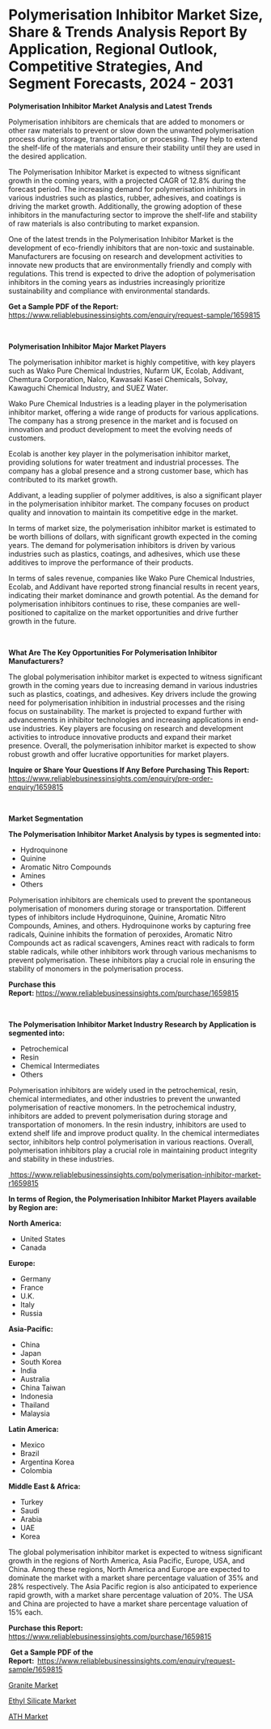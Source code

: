 <p><h1>Polymerisation Inhibitor Market Size, Share & Trends Analysis Report By Application, Regional Outlook, Competitive Strategies, And Segment Forecasts, 2024 - 2031</h1></p><p><strong>Polymerisation Inhibitor Market Analysis and Latest Trends</strong></p>
<p><p>Polymerisation inhibitors are chemicals that are added to monomers or other raw materials to prevent or slow down the unwanted polymerisation process during storage, transportation, or processing. They help to extend the shelf-life of the materials and ensure their stability until they are used in the desired application. </p><p>The Polymerisation Inhibitor Market is expected to witness significant growth in the coming years, with a projected CAGR of 12.8% during the forecast period. The increasing demand for polymerisation inhibitors in various industries such as plastics, rubber, adhesives, and coatings is driving the market growth. Additionally, the growing adoption of these inhibitors in the manufacturing sector to improve the shelf-life and stability of raw materials is also contributing to market expansion.</p><p>One of the latest trends in the Polymerisation Inhibitor Market is the development of eco-friendly inhibitors that are non-toxic and sustainable. Manufacturers are focusing on research and development activities to innovate new products that are environmentally friendly and comply with regulations. This trend is expected to drive the adoption of polymerisation inhibitors in the coming years as industries increasingly prioritize sustainability and compliance with environmental standards.</p></p>
<p><strong>Get a Sample PDF of the Report:&nbsp;</strong> <a href="https://www.reliablebusinessinsights.com/enquiry/request-sample/1659815">https://www.reliablebusinessinsights.com/enquiry/request-sample/1659815</a></p>
<p>&nbsp;</p>
<p><strong>Polymerisation Inhibitor Major Market Players</strong></p>
<p><p>The polymerisation inhibitor market is highly competitive, with key players such as Wako Pure Chemical Industries, Nufarm UK, Ecolab, Addivant, Chemtura Corporation, Nalco, Kawasaki Kasei Chemicals, Solvay, Kawaguchi Chemical Industry, and SUEZ Water. </p><p>Wako Pure Chemical Industries is a leading player in the polymerisation inhibitor market, offering a wide range of products for various applications. The company has a strong presence in the market and is focused on innovation and product development to meet the evolving needs of customers. </p><p>Ecolab is another key player in the polymerisation inhibitor market, providing solutions for water treatment and industrial processes. The company has a global presence and a strong customer base, which has contributed to its market growth. </p><p>Addivant, a leading supplier of polymer additives, is also a significant player in the polymerisation inhibitor market. The company focuses on product quality and innovation to maintain its competitive edge in the market. </p><p>In terms of market size, the polymerisation inhibitor market is estimated to be worth billions of dollars, with significant growth expected in the coming years. The demand for polymerisation inhibitors is driven by various industries such as plastics, coatings, and adhesives, which use these additives to improve the performance of their products. </p><p>In terms of sales revenue, companies like Wako Pure Chemical Industries, Ecolab, and Addivant have reported strong financial results in recent years, indicating their market dominance and growth potential. As the demand for polymerisation inhibitors continues to rise, these companies are well-positioned to capitalize on the market opportunities and drive further growth in the future.</p></p>
<p>&nbsp;</p>
<p><strong>What Are The Key Opportunities For Polymerisation Inhibitor Manufacturers?</strong></p>
<p><p>The global polymerisation inhibitor market is expected to witness significant growth in the coming years due to increasing demand in various industries such as plastics, coatings, and adhesives. Key drivers include the growing need for polymerisation inhibition in industrial processes and the rising focus on sustainability. The market is projected to expand further with advancements in inhibitor technologies and increasing applications in end-use industries. Key players are focusing on research and development activities to introduce innovative products and expand their market presence. Overall, the polymerisation inhibitor market is expected to show robust growth and offer lucrative opportunities for market players.</p></p>
<p><strong>Inquire or Share Your Questions If Any Before Purchasing This Report:</strong> <a href="https://www.reliablebusinessinsights.com/enquiry/pre-order-enquiry/1659815">https://www.reliablebusinessinsights.com/enquiry/pre-order-enquiry/1659815</a></p>
<p>&nbsp;</p>
<p><strong>Market Segmentation</strong></p>
<p><strong>The Polymerisation Inhibitor Market Analysis by types is segmented into:</strong></p>
<p><ul><li>Hydroquinone</li><li>Quinine</li><li>Aromatic Nitro Compounds</li><li>Amines</li><li>Others</li></ul></p>
<p><p>Polymerisation inhibitors are chemicals used to prevent the spontaneous polymerisation of monomers during storage or transportation. Different types of inhibitors include Hydroquinone, Quinine, Aromatic Nitro Compounds, Amines, and others. Hydroquinone works by capturing free radicals, Quinine inhibits the formation of peroxides, Aromatic Nitro Compounds act as radical scavengers, Amines react with radicals to form stable radicals, while other inhibitors work through various mechanisms to prevent polymerisation. These inhibitors play a crucial role in ensuring the stability of monomers in the polymerisation process.</p></p>
<p><strong>Purchase this Report:&nbsp;</strong><a href="https://www.reliablebusinessinsights.com/purchase/1659815">https://www.reliablebusinessinsights.com/purchase/1659815</a></p>
<p>&nbsp;</p>
<p><strong>The Polymerisation Inhibitor Market Industry Research by Application is segmented into:</strong></p>
<p><ul><li>Petrochemical</li><li>Resin</li><li>Chemical Intermediates</li><li>Others</li></ul></p>
<p><p>Polymerisation inhibitors are widely used in the petrochemical, resin, chemical intermediates, and other industries to prevent the unwanted polymerisation of reactive monomers. In the petrochemical industry, inhibitors are added to prevent polymerisation during storage and transportation of monomers. In the resin industry, inhibitors are used to extend shelf life and improve product quality. In the chemical intermediates sector, inhibitors help control polymerisation in various reactions. Overall, polymerisation inhibitors play a crucial role in maintaining product integrity and stability in these industries.</p></p>
<p><a href="https://www.reliablebusinessinsights.com/polymerisation-inhibitor-market-r1659815">&nbsp;https://www.reliablebusinessinsights.com/polymerisation-inhibitor-market-r1659815</a></p>
<p><strong>In terms of Region, the Polymerisation Inhibitor Market Players available by Region are:</strong></p>
<p>
    <p> <strong> North America: </strong>
        <ul>
            <li>United States</li>
            <li>Canada</li>
        </ul>
        </p> 
    <p> <strong> Europe: </strong>
        <ul>
            <li>Germany</li>
            <li>France</li>
            <li>U.K.</li>
            <li>Italy</li>
            <li>Russia</li>
        </ul>
        </p> 
    <p> <strong> Asia-Pacific: </strong>
        <ul>
            <li>China</li>
            <li>Japan</li>
            <li>South Korea</li>
            <li>India</li>
            <li>Australia</li>
            <li>China Taiwan</li>
            <li>Indonesia</li>
            <li>Thailand</li>
            <li>Malaysia</li>
        </ul>
        </p> 
    <p> <strong> Latin America: </strong>
        <ul>
            <li>Mexico</li>
            <li>Brazil</li>
            <li>Argentina Korea</li>
            <li>Colombia</li>
        </ul>
        </p> 
    <p> <strong> Middle East & Africa: </strong>
        <ul>
            <li>Turkey</li>
            <li>Saudi</li>
            <li>Arabia</li>
            <li>UAE</li>
            <li>Korea</li>
        </ul>
    </p>
    </p>
<p><p>The global polymerisation inhibitor market is expected to witness significant growth in the regions of North America, Asia Pacific, Europe, USA, and China. Among these regions, North America and Europe are expected to dominate the market with a market share percentage valuation of 35% and 28% respectively. The Asia Pacific region is also anticipated to experience rapid growth, with a market share percentage valuation of 20%. The USA and China are projected to have a market share percentage valuation of 15% each.</p></p>
<p><strong>Purchase this Report: </strong><a href="https://www.reliablebusinessinsights.com/purchase/1659815">https://www.reliablebusinessinsights.com/purchase/1659815</a></p>
<p>&nbsp;<strong>Get a Sample PDF of the Report:&nbsp;&nbsp;</strong><a href="https://www.reliablebusinessinsights.com/enquiry/request-sample/1659815">https://www.reliablebusinessinsights.com/enquiry/request-sample/1659815</a></p>
<p><strong></strong></p>
<p><p><a href="https://github.com/ctanaka235/Market-Research-Report-List-1/blob/main/granite-market.md">Granite Market</a></p><p><a href="https://github.com/JermaineCrona2023/Market-Research-Report-List-1/blob/main/ethyl-silicate-market.md">Ethyl Silicate Market</a></p><p><a href="https://github.com/fkhcgcyl33/Market-Research-Report-List-1/blob/main/ath-market.md">ATH Market</a></p></p>